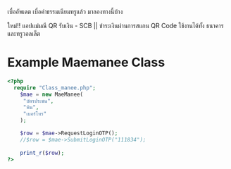 เบื่ออัพเดต เบื่อค่าธรรมเนียมทรูแล้ว มาลองทางนี้บ้าง

ใหม่!! แอปแม่มณี QR รับเงิน - SCB
 || ชำระเงินผ่านการสแกน QR Code ใช้งานได้ทั้ง ธนาคาร และทรูวอลเล็ต
 
 # Example Maemanee Class
```php
<?php
  require "Class_manee.php";
    $mae = new MaeManee(
     "บัตรประชน", 
     "พิน", 
     "เบอร์โทร"
    );

    $row = $mae->RequestLoginOTP();
    //$row = $mae->SubmitLoginOTP("111834");
    
    print_r($row);
?>
```
